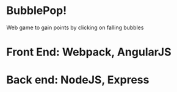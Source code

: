 # BubblePop!
Web game to gain points by clicking on falling bubbles

# Front End: Webpack, AngularJS
# Back end: NodeJS, Express
